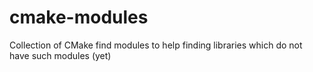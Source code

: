 # cmake-modules
Collection of CMake find modules to help finding libraries which do not have such modules (yet)
